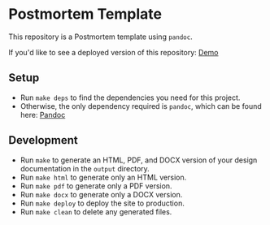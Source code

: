 # Postmortem Template

This repository is a Postmortem template using `pandoc`.

If you'd like to see a deployed version of this repository: [Demo](https://post-mortem-template.netlify.app)

## Setup

- Run `make deps` to find the dependencies you need for this project.
- Otherwise, the only dependency required is `pandoc`, which can be found here: [Pandoc](https://github.com/jgm/pandoc)

## Development

- Run `make` to generate an HTML, PDF, and DOCX version of your design documentation in the `output` directory.
- Run `make html` to generate only an HTML version.
- Run `make pdf` to generate only a PDF version.
- Run `make docx` to generate only a DOCX version.
- Run `make deploy` to deploy the site to production.
- Run `make clean` to delete any generated files.
